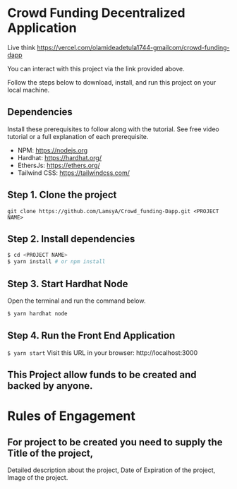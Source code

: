 
# Crowd Funding Decentralized Application 
Live think https://vercel.com/olamideadetula1744-gmailcom/crowd-funding-dapp

You can interact with this project via the link provided above.

Follow the steps below to download, install, and run this project on your local machine.

## Dependencies
Install these prerequisites to follow along with the tutorial. See free video tutorial or a full explanation of each prerequisite.
- NPM: https://nodejs.org
- Hardhat: https://hardhat.org/
- EthersJs: https://ethers.org/
- Tailwind CSS: https://tailwindcss.com/


## Step 1. Clone the project
`git clone https://github.com/LamsyA/Crowd_funding-Dapp.git <PROJECT NAME>`

## Step 2. Install dependencies
```sh
$ cd <PROJECT NAME>
$ yarn install # or npm install
```
## Step 3. Start Hardhat Node
Open the terminal and run the command below.
```sh
$ yarn hardhat node
```

## Step 4. Run the Front End Application
`$ yarn start`
Visit this URL in your browser: http://localhost:3000

## This Project allow funds to be created and backed by anyone.

# Rules of Engagement
## For project to be created you need to supply the Title of the project,
Detailed description about the project, Date of Expiration of the project,
Image of the project.

